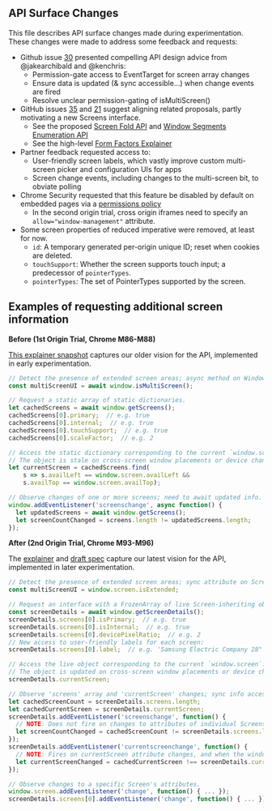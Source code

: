 ## API Surface Changes

This file describes API surface changes made during experimentation. These
changes were made to address some feedback and requests:
- Github issue [30](https://github.com/w3c/window-placement/issues/30)
presented compelling API design advice from @jakearchibald and @kenchris:
  - Permission-gate access to EventTarget for screen array changes
  - Ensure data is updated (& sync accessible...) when change events are fired
  - Resolve unclear permission-gating of isMultiScreen()
- GitHub issues [35](https://github.com/w3c/window-placement/issues/35)
and [21](https://github.com/w3c/window-placement/issues/21) suggest
aligning related proposals, partly motivating a new Screens interface.
  - See the proposed [Screen Fold API](https://w3c.github.io/screen-fold/) and
  [Window Segments Enumeration API](https://github.com/webscreens/window-segments)
  - See the high-level [Form Factors Explainer](https://webscreens.github.io/form-factors/)
- Partner feedback requested access to:
  - User-friendly screen labels, which vastly improve custom multi-screen picker and configuration UIs for apps
  - Screen change events, including changes to the multi-screen bit, to obviate polling
- Chrome Security requested that this feature be disabled by default on embedded pages via a [permissions policy](https://w3c.github.io/webappsec-permissions-policy/)
  - In the second origin trial, cross origin iframes need to specify an `allow="window-management"` attribute.
- Some screen properties of reduced imperative were removed, at least for now.
  - `id`: A temporary generated per-origin unique ID; reset when cookies are deleted.
  - `touchSupport`: Whether the screen supports touch input; a predecessor of `pointerTypes`.
  - `pointerTypes`: The set of PointerTypes supported by the screen.

## Examples of requesting additional screen information

**Before (1st Origin Trial, Chrome M86-M88)**

[This explainer snapshot](https://github.com/w3c/window-placement/blob/a1e6c7cbf6e60ca04483ef817c5ea0ff069beecd/EXPLAINER.md)
captures our older vision for the API, implemented in early experimentation.

```javascript
// Detect the presence of extended screen areas; async method on Window.
const multiScreenUI = await window.isMultiScreen();

// Request a static array of static dictionaries.
let cachedScreens = await window.getScreens();
cachedScreens[0].primary;  // e.g. true
cachedScreens[0].internal;  // e.g. true
cachedScreens[0].touchSupport;  // e.g. true
cachedScreens[0].scaleFactor;  // e.g. 2

// Access the static dictionary corresponding to the current `window.screen`.
// The object is stale on cross-screen window placements or device changes.
let currentScreen = cachedScreens.find(
    s => s.availLeft == window.screen.availLeft &&
    s.availTop == window.screen.availTop);

// Observe changes of one or more screens; need to await updated info.
window.addEventListener('screenschange', async function() {
  let updatedScreens = await window.getScreens();
  let screenCountChanged = screens.length != updatedScreens.length;
});
```

**After (2nd Origin Trial, Chrome M93-M96)**

The [explainer](https://github.com/w3c/window-placement/blob/master/EXPLAINER.md)
and [draft spec](https://webscreens.github.io/window-placement/) capture our
latest vision for the API, implemented in later experimentation.

```javascript
// Detect the presence of extended screen areas; sync attribute on Screen.
const multiScreenUI = window.screen.isExtended;

// Request an interface with a FrozenArray of live Screen-inheriting objects.
const screenDetails = await window.getScreenDetails();
screenDetails.screens[0].isPrimary;  // e.g. true
screenDetails.screens[0].isInternal;  // e.g. true
screenDetails.screens[0].devicePixelRatio;  // e.g. 2
// New access to user-friendly labels for each screen:
screenDetails.screens[0].label;  // e.g. 'Samsung Electric Company 28"'

// Access the live object corresponding to the current `window.screen`.
// The object is updated on cross-screen window placements or device changes.
screenDetails.currentScreen;

// Observe 'screens' array and 'currentScreen' changes; sync info access.
let cachedScreenCount = screenDetails.screens.length;
let cachedCurrentScreen = screenDetails.currentScreen;
screenDetails.addEventListener('screenschange', function() {
  // NOTE: Does not fire on changes to attributes of individual Screens.
  let screenCountChanged = cachedScreenCount != screenDetails.screens.length;
});
screenDetails.addEventListener('currentscreenchange', function() {
  // NOTE: Fires on currentScreen attribute changes, and when the window moves to another screen.
  let currentScreenChanged = cachedCurrentScreen !== screenDetails.currentScreen;
});

// Observe changes to a specific Screen's attributes.
window.screen.addEventListener('change', function() { ... });
screenDetails.screens[0].addEventListener('change', function() { ... });
```
